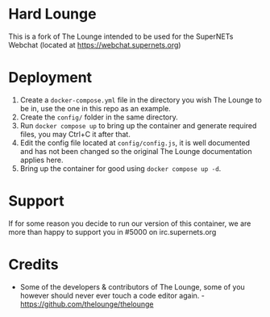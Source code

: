 # Hard Lounge

This is a fork of The Lounge intended to be used for the SuperNETs Webchat (located at https://webchat.supernets.org)

# Deployment

1. Create a `docker-compose.yml` file in the directory you wish The Lounge to be in, use the one in this repo as an example.
2. Create the `config/` folder in the same directory.
3. Run `docker compose up` to bring up the container and generate required files, you may Ctrl+C it after that.
4. Edit the config file located at `config/config.js`, it is well documented and has not been changed so the original The Lounge documentation applies here.
5. Bring up the container for good using `docker compose up -d`.

# Support

If for some reason you decide to run our version of this container, we are more than happy to support you in #5000 on irc.supernets.org

# Credits

- Some of the developers & contributors of The Lounge, some of you however should never ever touch a code editor again. - https://github.com/thelounge/thelounge
